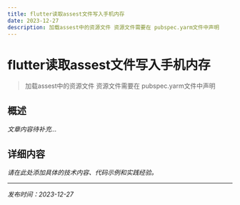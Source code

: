 ```yaml
---
title: flutter读取assest文件写入手机内存
date: 2023-12-27
description: 加载assest中的资源文件 资源文件需要在 pubspec.yarm文件中声明
---
```


# flutter读取assest文件写入手机内存

> 加载assest中的资源文件 资源文件需要在 pubspec.yarm文件中声明

## 概述

*文章内容待补充...*

## 详细内容

*请在此处添加具体的技术内容、代码示例和实践经验。*

---

*发布时间：2023-12-27*
